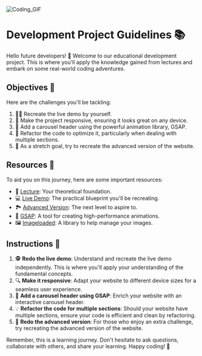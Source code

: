 ![Coding_GIF](https://media.cleanshot.cloud/media/57090/57o7XCmhYoPKmbIY851ysz839yvcWpq2ez358oGN.gif?Expires=1687490258&Signature=CarPt-G3gzg265L~ALxaZyzW5n-I-G5WA8k9Bf0bPAbVQaeLEt4-bqvv9uTnPpUUjN6m-R1rqA9GRRot8gxDQHmM7oxY1C8fGgJYp8gsOwmoABt5AVziieO6dffluyQKRdscKAH3G7887TxdfRBO-RGxolDV8~49hb6ckSx78~TO0gR1x9rtaDw4exCNse86QY4Z23wo9wCb2pSXTaBguDxYPOqEyBA4lkOdDClZhrIKz6WlPebLMUEYPh8BfMXrOYJrdvQYFHerCoKlzqQHm4CTFisoVVl6ck8JSEMKFQZSizFGxVVhZLqra5gk~Ei6sow0yc1VvQBNQyL3Y5~g3Q__&Key-Pair-Id=K269JMAT9ZF4GZ)



# Development Project Guidelines 📚

Hello future developers! 👋 Welcome to our educational development project. This is where you'll apply the knowledge gained from lectures and embark on some real-world coding adventures. 

## Objectives 🎯

Here are the challenges you'll be tackling:

1. 👨‍💻 Recreate the live demo by yourself.
2. 📱 Make the project responsive, ensuring it looks great on any device.
3. 🎠 Add a carousel header using the powerful animation library, GSAP.
4. 🔄 Refactor the code to optimize it, particularly when dealing with multiple sections.
5. 🚀 As a stretch goal, try to recreate the advanced version of the website.

## Resources 📖

To aid you on this journey, here are some important resources:

- 🎥 [Lecture](https://www.notion.so/GSAP-Slideshow-8da85170189c457bb1ed754677fa0335?pvs=4): Your theoretical foundation.
- 💻 [Live Demo](https://gsap-slideshow.netlify.app/): The practical blueprint you'll be recreating.
- 🏞️ [Advanced Version](https://gsap-slideshow-advanced.netlify.app/): The next level to aspire to.
- 🌟 [GSAP](https://greensock.com/gsap/): A tool for creating high-performance animations.
- 🖼️ [Imageloaded](https://imagesloaded.desandro.com/): A library to help manage your images.

## Instructions 📝

1. 🕵️ **Redo the live demo**: Understand and recreate the live demo independently. This is where you'll apply your understanding of the fundamental concepts.
2. 🔍 **Make it responsive**: Adapt your website to different device sizes for a seamless user experience.
3. 🎨 **Add a carousel header using GSAP**: Enrich your website with an interactive carousel header.
4. 💡 **Refactor the code for multiple sections**: Should your website have multiple sections, ensure your code is efficient and clean by refactoring.
5. 🎢 **Redo the advanced version**: For those who enjoy an extra challenge, try recreating the advanced version of the website. 

Remember, this is a learning journey. Don't hesitate to ask questions, collaborate with others, and share your learning. Happy coding! 🚀
